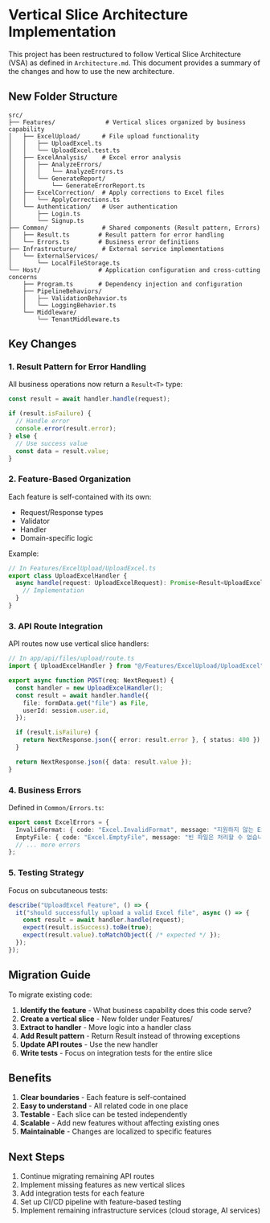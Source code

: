 # Vertical Slice Architecture Implementation

This project has been restructured to follow Vertical Slice Architecture (VSA) as defined in `Architecture.md`. This document provides a summary of the changes and how to use the new architecture.

## New Folder Structure

```
src/
├── Features/              # Vertical slices organized by business capability
│   ├── ExcelUpload/      # File upload functionality
│   │   ├── UploadExcel.ts
│   │   └── UploadExcel.test.ts
│   ├── ExcelAnalysis/    # Excel error analysis
│   │   ├── AnalyzeErrors/
│   │   │   └── AnalyzeErrors.ts
│   │   └── GenerateReport/
│   │       └── GenerateErrorReport.ts
│   ├── ExcelCorrection/  # Apply corrections to Excel files
│   │   └── ApplyCorrections.ts
│   └── Authentication/   # User authentication
│       ├── Login.ts
│       └── Signup.ts
├── Common/               # Shared components (Result pattern, Errors)
│   ├── Result.ts        # Result pattern for error handling
│   └── Errors.ts        # Business error definitions
├── Infrastructure/       # External service implementations
│   └── ExternalServices/
│       └── LocalFileStorage.ts
└── Host/                # Application configuration and cross-cutting concerns
    ├── Program.ts       # Dependency injection and configuration
    ├── PipelineBehaviors/
    │   ├── ValidationBehavior.ts
    │   └── LoggingBehavior.ts
    └── Middleware/
        └── TenantMiddleware.ts
```

## Key Changes

### 1. Result Pattern for Error Handling

All business operations now return a `Result<T>` type:

```typescript
const result = await handler.handle(request);

if (result.isFailure) {
  // Handle error
  console.error(result.error);
} else {
  // Use success value
  const data = result.value;
}
```

### 2. Feature-Based Organization

Each feature is self-contained with its own:
- Request/Response types
- Validator
- Handler
- Domain-specific logic

Example:
```typescript
// In Features/ExcelUpload/UploadExcel.ts
export class UploadExcelHandler {
  async handle(request: UploadExcelRequest): Promise<Result<UploadExcelResponse>> {
    // Implementation
  }
}
```

### 3. API Route Integration

API routes now use vertical slice handlers:

```typescript
// In app/api/files/upload/route.ts
import { UploadExcelHandler } from "@/Features/ExcelUpload/UploadExcel";

export async function POST(req: NextRequest) {
  const handler = new UploadExcelHandler();
  const result = await handler.handle({
    file: formData.get("file") as File,
    userId: session.user.id,
  });

  if (result.isFailure) {
    return NextResponse.json({ error: result.error }, { status: 400 });
  }

  return NextResponse.json({ data: result.value });
}
```

### 4. Business Errors

Defined in `Common/Errors.ts`:
```typescript
export const ExcelErrors = {
  InvalidFormat: { code: "Excel.InvalidFormat", message: "지원하지 않는 Excel 형식입니다" },
  EmptyFile: { code: "Excel.EmptyFile", message: "빈 파일은 처리할 수 없습니다" },
  // ... more errors
};
```

### 5. Testing Strategy

Focus on subcutaneous tests:
```typescript
describe("UploadExcel Feature", () => {
  it("should successfully upload a valid Excel file", async () => {
    const result = await handler.handle(request);
    expect(result.isSuccess).toBe(true);
    expect(result.value).toMatchObject({ /* expected */ });
  });
});
```

## Migration Guide

To migrate existing code:

1. **Identify the feature** - What business capability does this code serve?
2. **Create a vertical slice** - New folder under Features/
3. **Extract to handler** - Move logic into a handler class
4. **Add Result pattern** - Return Result<T> instead of throwing exceptions
5. **Update API routes** - Use the new handler
6. **Write tests** - Focus on integration tests for the entire slice

## Benefits

1. **Clear boundaries** - Each feature is self-contained
2. **Easy to understand** - All related code in one place
3. **Testable** - Each slice can be tested independently
4. **Scalable** - Add new features without affecting existing ones
5. **Maintainable** - Changes are localized to specific features

## Next Steps

1. Continue migrating remaining API routes
2. Implement missing features as new vertical slices
3. Add integration tests for each feature
4. Set up CI/CD pipeline with feature-based testing
5. Implement remaining infrastructure services (cloud storage, AI services)